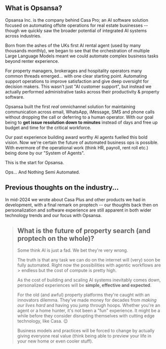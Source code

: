 ## What is Opsansa?
Opsansa Inc. is the company behind Casa Pro; an AI software solution focused on automating offsite operations for real estate businesses -- though we quickly saw the broader potential of integrated AI systems across industries.

Born from the ashes of the UKs first AI rental agent (used by many thousands monthly), we began to see that the orchestration of multiple Large Language Models meant we could automate complex business tasks beyond renter experience.

For property managers, brokerages and hospitality operators many common threads emerged... with one clear starting point. Automating support operations to improve satisfaction and give deep oversight for decision makers. This wasn't just "AI customer support", but instead we actually performed administrative tasks across their productivity & property software. 

Opsansa built the first _real_ omnichannel solution for maintaining communication across email, WhatsApp, iMessage, SMS and phone calls without dropping the call or deferring to a human operator. With our goal being to <b>get issue resolution down to minutes</b> instead of days and free up budget and time for the critical workforce. 

Our past experience building award worthy AI agents fuelled this bold vision. Now we're certain the future of automated business ops is possible. With evermore of the operational work (think HR, payroll, rent roll etc.) being done by our "System of Agents".

This is the start for Opsansa. 

Ops... And Nothing Semi Automated.

## Previous thoughts on the industry...
In mid-2024 we wrote about Casa Plus and other products we had in development, with a final remark on proptech -- our thoughts back then on personalization and software experience are still apparent in both wider technology trends and our focus with Opsansa.

> ## What is the future of property search (and proptech on the whole)?
> Some think AI is just a fad. We bet they're very wrong. 
>
> The truth is that any task we can do on the internet will (very) soon be fully automated. Right now the possibilities with agentic workflows are > endless but the cost of compute is pretty high. 
>
> As the cost of building and scaling AI systems inevitably comes down, personalized experiences will be <b>simple, effective and expected</b>.
>
> For the old (and awful) property platforms they're caught with an innovators dilemma. They've made money for decades from <i>making our lives hard</i> and having you jump through hoops. Whether you're an agent or a home hunter, it's not been a "fun" experience. It might be a while before they consider disrupting themselves with cutting edge technology, like Casa. 😉
> 
> Business models and practices will be forced to change by actually giving everyone real value (think being able to preview your life in your new home or even cooler stuff).
